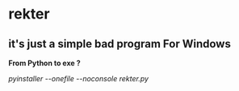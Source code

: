 # rekter

## it's just a simple bad program For Windows

**From Python to exe ?**

*pyinstaller --onefile --noconsole rekter.py*
